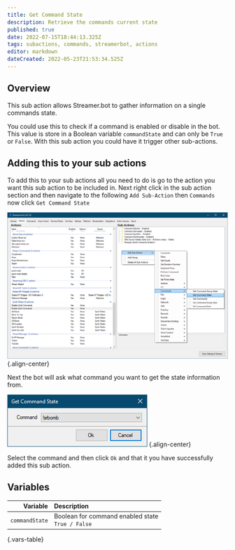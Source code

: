 ```yaml
---
title: Get Command State
description: Retrieve the commands current state
published: true
date: 2022-07-15T18:44:13.325Z
tags: subactions, commands, streamerbot, actions
editor: markdown
dateCreated: 2022-05-23T21:53:34.525Z
---
```


## Overview

This sub action allows Streamer.bot to gather information on a single commands state.

You could use this to check if a command is enabled or disable in the bot. This value is store in a Boolean variable `commandState` and can only be `True` or `False`. With this sub action you could have it trigger other sub-actions.

## Adding this to your sub actions

To add this to your sub actions all you need to do is go to the action you want this sub action to be included in. Next right click in the sub action section and then navigate to the following `Add Sub-Action` then `Commands` now click `Get Command State`

![get_command_state.png](/get-command-state/get_command_state.png) {.align-center}

Next the bot will ask what command you want to get the state information from.

![get_command_state_dialog_box.png](/get-command-state/get_command_state_dialog_box.png) {.align-center}

Select the command and then click `Ok` and that it you have successfully added this sub action.

## Variables

|       Variable | Description                                                 |
| --------------:|:----------------------------------------------------------- |
| `commandState` | Boolean for command enabled state <br> `True / False` |
{.vars-table}